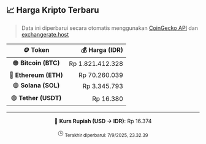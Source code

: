 

<!-- HARGA_KRIPTO -->
## 📈 Harga Kripto Terbaru

> Data ini diperbarui secara otomatis menggunakan [CoinGecko API](https://www.coingecko.com/) dan [exchangerate.host](https://exchangerate.host/)

<div align="center">

| 🪙 Token | 💰 Harga (IDR) |
|:------:|---------------:|
| 🟠 **Bitcoin (BTC)**   | Rp 1.821.412.328 |
| 🔵 **Ethereum (ETH)**  | Rp 70.260.039 |
| 🟣 **Solana (SOL)**    | Rp 3.345.793 |
| 🟢 **Tether (USDT)**   | Rp 16.380 |

---

💱 **Kurs Rupiah (USD → IDR)**: Rp 16.374

🕒 <sub>Terakhir diperbarui: 7/9/2025, 23.32.39</sub>

</div>
<!-- /HARGA_KRIPTO -->
